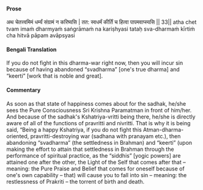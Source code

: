#### Prose 

अथ चेतत्त्वमिमं धर्म्यं संग्रामं न करिष्यसि |
तत: स्वधर्मं कीर्तिं च हित्वा पापमवाप्स्यसि || 33||
atha chet tvam imaṁ dharmyaṁ saṅgrāmaṁ na kariṣhyasi
tataḥ sva-dharmaṁ kīrtiṁ cha hitvā pāpam avāpsyasi

 #### Bengali Translation 

If you do not fight in this dharma-war right now, then you will incur sin because of having abandoned “svadharma” [one's true dharma] and “keerti” [work that is noble and great].

 #### Commentary 

As soon as that state of happiness comes about for the sadhak, he/she sees the Pure Consciousness Sri Krishna Paramatman in front of him/her. And because of the sadhak's Kshatriya-vritti being there, he/she is directly aware of all of the functions of pravritti and nivritti. That is why it is being said, “Being a happy Kshatriya, if you do not fight this Atman-dharma-oriented, pravritti-destroying war (sadhana with pranayam etc.), then abandoning “svadharma” (the settledness in Brahman) and “keerti” (upon making the effort to attain that settledness in Brahman through the performance of spiritual practice, as the “siddhis” [yogic powers] are attained one after the other, the Light of the Self that comes after that – meaning: the Pure Praise and Belief that comes for oneself because of one's own capability – that) will cause you to fall into sin – meaning: the restlessness of Prakriti – the torrent of birth and death.